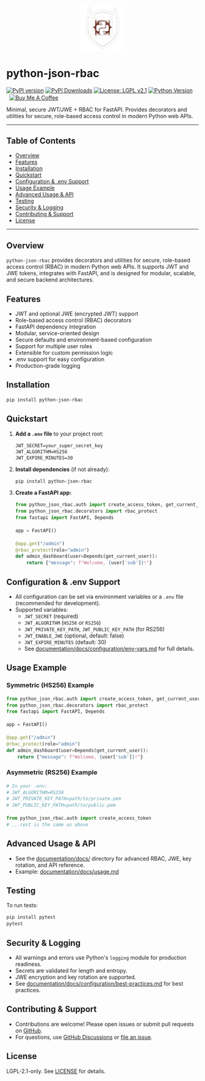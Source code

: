 <p align="center">
  <img src="documentation/static/img/logo.png" alt="python-json-rbac Logo" height="120" />
</p>

# python-json-rbac

[![PyPI version](https://badge.fury.io/py/python-json-rbac.svg)](https://badge.fury.io/py/python-json-rbac)
[![PyPI Downloads](https://static.pepy.tech/badge/python-json-rbac)](https://pepy.tech/projects/python-json-rbac)
[![License: LGPL v2.1](https://img.shields.io/badge/License-LGPL%20v2.1-blue.svg)](https://www.gnu.org/licenses/old-licenses/lgpl-2.1.html)
[![Python Version](https://img.shields.io/pypi/pyversions/python-json-rbac.svg)](https://pypi.org/project/python-json-rbac/)
<a href="https://www.buymeacoffee.com/IntegerAlex" target="_blank"><img src="https://cdn.buymeacoffee.com/buttons/v2/default-yellow.png" alt="Buy Me A Coffee" style="height: 40px !important;width: 145px !important; vertical-align: middle; margin-left: 8px;" ></a>

Minimal, secure JWT/JWE + RBAC for FastAPI. Provides decorators and utilities for secure, role-based access control in modern Python web APIs.

---

## Table of Contents

- [Overview](#overview)
- [Features](#features)
- [Installation](#installation)
- [Quickstart](#quickstart)
- [Configuration & .env Support](#configuration--env-support)
- [Usage Example](#usage-example)
- [Advanced Usage & API](#advanced-usage--api)
- [Testing](#testing)
- [Security & Logging](#security--logging)
- [Contributing & Support](#contributing--support)
- [License](#license)

---

## Overview

`python-json-rbac` provides decorators and utilities for secure, role-based access control (RBAC) in modern Python web APIs. It supports JWT and JWE tokens, integrates with FastAPI, and is designed for modular, scalable, and secure backend architectures.

## Features

- JWT and optional JWE (encrypted JWT) support
- Role-based access control (RBAC) decorators
- FastAPI dependency integration
- Modular, service-oriented design
- Secure defaults and environment-based configuration
- Support for multiple user roles
- Extensible for custom permission logic
- .env support for easy configuration
- Production-grade logging

## Installation

```bash
pip install python-json-rbac
```

## Quickstart

1. **Add a `.env` file** to your project root:

   ```env
   JWT_SECRET=your_super_secret_key
   JWT_ALGORITHM=HS256
   JWT_EXPIRE_MINUTES=30
   ```

2. **Install dependencies** (if not already):

   ```bash
   pip install python-json-rbac
   ```

3. **Create a FastAPI app:**

   ```python
   from python_json_rbac.auth import create_access_token, get_current_user
   from python_json_rbac.decorators import rbac_protect
   from fastapi import FastAPI, Depends

   app = FastAPI()

   @app.get("/admin")
   @rbac_protect(role="admin")
   def admin_dashboard(user=Depends(get_current_user)):
       return {"message": f"Welcome, {user['sub']}!"}
   ```

## Configuration & .env Support

- All configuration can be set via environment variables or a `.env` file (recommended for development).
- Supported variables:
  - `JWT_SECRET` (required)
  - `JWT_ALGORITHM` (`HS256` or `RS256`)
  - `JWT_PRIVATE_KEY_PATH`, `JWT_PUBLIC_KEY_PATH` (for RS256)
  - `JWT_ENABLE_JWE` (optional, default: false)
  - `JWT_EXPIRE_MINUTES` (default: 30)
  - See [documentation/docs/configuration/env-vars.md](documentation/docs/configuration/env-vars.md) for full details.

## Usage Example

### Symmetric (HS256) Example

```python
from python_json_rbac.auth import create_access_token, get_current_user
from python_json_rbac.decorators import rbac_protect
from fastapi import FastAPI, Depends

app = FastAPI()

@app.get("/admin")
@rbac_protect(role="admin")
def admin_dashboard(user=Depends(get_current_user)):
    return {"message": f"Welcome, {user['sub']}!"}
```

### Asymmetric (RS256) Example

```python
# In your .env:
# JWT_ALGORITHM=RS256
# JWT_PRIVATE_KEY_PATH=path/to/private.pem
# JWT_PUBLIC_KEY_PATH=path/to/public.pem

from python_json_rbac.auth import create_access_token
# ...rest is the same as above
```

## Advanced Usage & API
- See the [documentation/docs/](documentation/docs/) directory for advanced RBAC, JWE, key rotation, and API reference.
- Example: [documentation/docs/usage.md](documentation/docs/usage.md)

## Testing

To run tests:
```bash
pip install pytest
pytest
```

## Security & Logging
- All warnings and errors use Python's `logging` module for production readiness.
- Secrets are validated for length and entropy.
- JWE encryption and key rotation are supported.
- See [documentation/docs/configuration/best-practices.md](documentation/docs/configuration/best-practices.md) for best practices.

## Contributing & Support
- Contributions are welcome! Please open issues or submit pull requests on [GitHub](https://github.com/IntegerAlex/python-json-rbac).
- For questions, use [GitHub Discussions](https://github.com/IntegerAlex/python-json-rbac/discussions) or [file an issue](https://github.com/IntegerAlex/python-json-rbac/issues).

## License

LGPL-2.1-only. See [LICENSE](LICENSE) for details.

